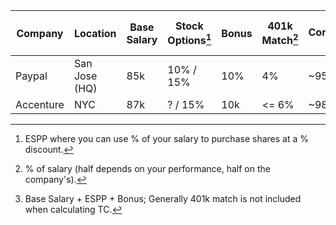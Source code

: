 Company | Location | Base Salary | Stock Options[^1] | Bonus | 401k Match[^2] | Total Compensation (TC)[^3]
------- | -------- | ----------- | ----------------- | ----- | -------------- | ---------------------------
Paypal | San Jose (HQ) | 85k | 10% / 15% | 10% | 4% | ~95k
Accenture | NYC | 87k | ? / 15% | 10k | <= 6% | ~98k

[^1]: ESPP where you can use % of your salary to purchase shares at a % discount.
[^2]: % of salary (half depends on your performance, half on the company's).
[^3]: Base Salary + ESPP + Bonus; Generally 401k match is not included when calculating TC.
